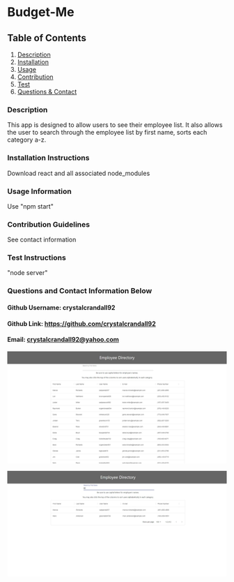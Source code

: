 # Budget-Me 

## Table of Contents
1. [Description](#description)
2. [Installation](#installation-instructions)
3. [Usage](#usage-information)
4. [Contribution](#contribution-guidelines)
5. [Test](#test-instructions)
6. [Questions & Contact](#questions?-contact-information-below)
### Description
This app is designed to allow users to see their employee list. It also allows the user to search through the employee list by first name, sorts each category a-z.

### Installation Instructions
Download react and all associated node_modules

### Usage Information
Use "npm start" 

### Contribution Guidelines
See contact information

### Test Instructions
"node server"

### Questions and Contact Information Below
#### Github Username: crystalcrandall92
#### Github Link: https://github.com/crystalcrandall92
#### Email: crystalcrandall92@yahoo.com

![example1](./example/example1.jpg)


![example1](./example/example2.jpg)

